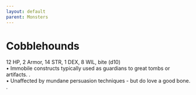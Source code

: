 ```yaml
---
layout: default
parent: Monsters
---
```


# Cobblehounds
12 HP, 2 Armor, 14 STR, 1 DEX, 8 WIL, bite (d10)  
• Immobile constructs typically used as guardians to great tombs or artifacts.  .  
• Unaffected by mundane persuasion techniques - but do love a good bone.  .  
